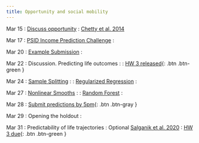 ```yaml
---
title: Opportunity and social mobility
---
```


Mar 15 
: [Discuss opportunity](../lessonplans/7a)
  : [Chetty et al. 2014](https://www.aeaweb.org/articles?id=10.1257/aer.104.5.141)

Mar 17 
: [PSID Income Prediction Challenge](../lessonplans/7b)
  : 

Mar 20 
: [Example Submission](../lessonplans/7c)
  : 

Mar 22 
: Discussion. Predicting life outcomes
  : 
: [HW 3 released](../assignments/pset3){: .btn .btn-green }

Mar 24 
: [Sample Splitting](../lessonplans/7d)
  : 
: [Regularized Regression](../lessonplans/7f)
  : 

Mar 27 
: [Nonlinear Smooths](../lessonplans/7g)
  : 
: [Random Forest](../lessonplans/7h)
  : 

Mar 28 
: [Submit predictions by 5pm](https://docs.google.com/forms/d/e/1FAIpQLSeCXspOpSiM5ScYHhbVx9TIbtHjtMbNUbm9T076NZsIP8ng4A/viewform?usp=sf_link){: .btn .btn-gray }

Mar 29 
: Opening the holdout
  : 
  
Mar 31 
: Predictability of life trajectories
  : Optional [Salganik et al. 2020](https://doi.org/10.1073/pnas.1915006117)
: [HW 3 due](../assignments/pset3){: .btn .btn-green }

 